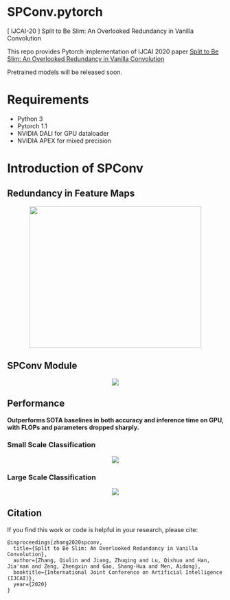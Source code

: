 # SPConv.pytorch
[ IJCAI-20 ] Split to Be Slim: An Overlooked Redundancy in Vanilla Convolution

This repo provides Pytorch implementation of IJCAI 2020 paper [Split to Be Slim: An Overlooked Redundancy in Vanilla Convolution](https://arxiv.org/abs/2006.12085)

Pretrained models will be released soon.

# Requirements
- Python 3
- Pytorch 1.1
- NVIDIA DALI for GPU dataloader 
- NVIDIA APEX for mixed precision

# Introduction of SPConv
## Redundancy in Feature Maps

<div align=center><img width='400' height='330' src="https://github.com/qiulinzhang/SPConv.pytorch/blob/master/images/redundant_feature_maps.png"/></div>

## SPConv Module

<div align=center><img src="https://github.com/qiulinzhang/SPConv.pytorch/blob/master/images/spconv_module.png"/></div>


## Performance
**Outperforms SOTA baselines in both accuracy and inference time on GPU, with FLOPs and parameters dropped sharply.**
### Small Scale Classification
<div align=center><img src="https://github.com/qiulinzhang/SPConv.pytorch/blob/master/images/cifar_10.png"/></div>

### Large Scale Classification
<div align=center><img src="https://github.com/qiulinzhang/SPConv.pytorch/blob/master/images/imagenet.png"/></div>

## Citation

If you find this work or code is helpful in your research, please cite:

```
@inproceedings{zhang2020spconv,
  title={Split to Be Slim: An Overlooked Redundancy in Vanilla Convolution},
  author={Zhang, Qiulin and Jiang, Zhuqing and Lu, Qishuo and Han, Jia'nan and Zeng, Zhengxin and Gao, Shang-Hua and Men, Aidong},
  booktitle={International Joint Conference on Artificial Intelligence (IJCAI)},
  year={2020}
}
```

